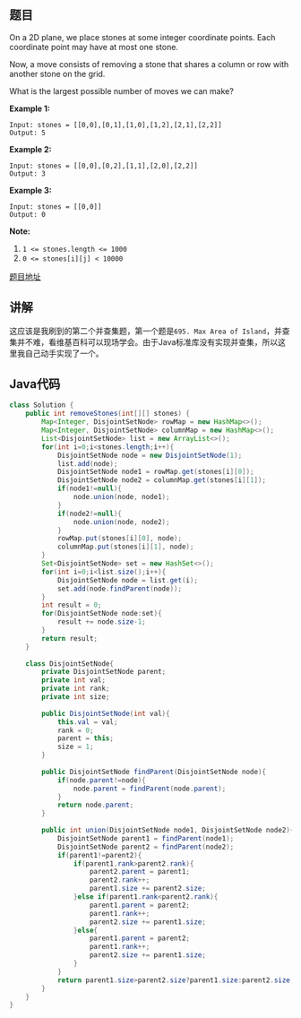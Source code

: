 ## 题目

On a 2D plane, we place stones at some integer coordinate points.  Each coordinate point may have at most one stone.

Now, a move consists of removing a stone that shares a column or row with another stone on the grid.

What is the largest possible number of moves we can make?

**Example 1:**
```
Input: stones = [[0,0],[0,1],[1,0],[1,2],[2,1],[2,2]]
Output: 5
```

**Example 2:**
```
Input: stones = [[0,0],[0,2],[1,1],[2,0],[2,2]]
Output: 3
```

**Example 3:**
```
Input: stones = [[0,0]]
Output: 0
```

**Note:**

1. `1 <= stones.length <= 1000`
2. `0 <= stones[i][j] < 10000`

[题目地址](https://leetcode.com/problems/most-stones-removed-with-same-row-or-column/)

## 讲解

这应该是我刷到的第二个并查集题，第一个题是`695. Max Area of Island`，并查集并不难，看维基百科可以现场学会。由于Java标准库没有实现并查集，所以这里我自己动手实现了一个。

## Java代码

```java
class Solution {
    public int removeStones(int[][] stones) {
        Map<Integer, DisjointSetNode> rowMap = new HashMap<>();
        Map<Integer, DisjointSetNode> columnMap = new HashMap<>();
        List<DisjointSetNode> list = new ArrayList<>();
        for(int i=0;i<stones.length;i++){
            DisjointSetNode node = new DisjointSetNode(1);
            list.add(node);
            DisjointSetNode node1 = rowMap.get(stones[i][0]);
            DisjointSetNode node2 = columnMap.get(stones[i][1]);
            if(node1!=null){
                node.union(node, node1);
            }
            if(node2!=null){
                node.union(node, node2);
            }
            rowMap.put(stones[i][0], node);
            columnMap.put(stones[i][1], node);
        }
        Set<DisjointSetNode> set = new HashSet<>();
        for(int i=0;i<list.size();i++){
            DisjointSetNode node = list.get(i);
            set.add(node.findParent(node));
        }
        int result = 0;
        for(DisjointSetNode node:set){
            result += node.size-1;
        }
        return result;
    }
    
    class DisjointSetNode{
        private DisjointSetNode parent;
        private int val;
        private int rank;
        private int size;
        
        public DisjointSetNode(int val){
            this.val = val;
            rank = 0;
            parent = this;
            size = 1;
        }
        
        public DisjointSetNode findParent(DisjointSetNode node){
            if(node.parent!=node){
                node.parent = findParent(node.parent);
            }
            return node.parent;
        }
        
        public int union(DisjointSetNode node1, DisjointSetNode node2){
            DisjointSetNode parent1 = findParent(node1);
            DisjointSetNode parent2 = findParent(node2);
            if(parent1!=parent2){
                if(parent1.rank>parent2.rank){
                    parent2.parent = parent1;
                    parent2.rank++;
                    parent1.size += parent2.size;
                }else if(parent1.rank<parent2.rank){
                    parent1.parent = parent2;
                    parent1.rank++;
                    parent2.size += parent1.size;
                }else{
                    parent1.parent = parent2;
                    parent1.rank++;
                    parent2.size += parent1.size;
                }
            }
            return parent1.size>parent2.size?parent1.size:parent2.size;
        }
    }
}
```